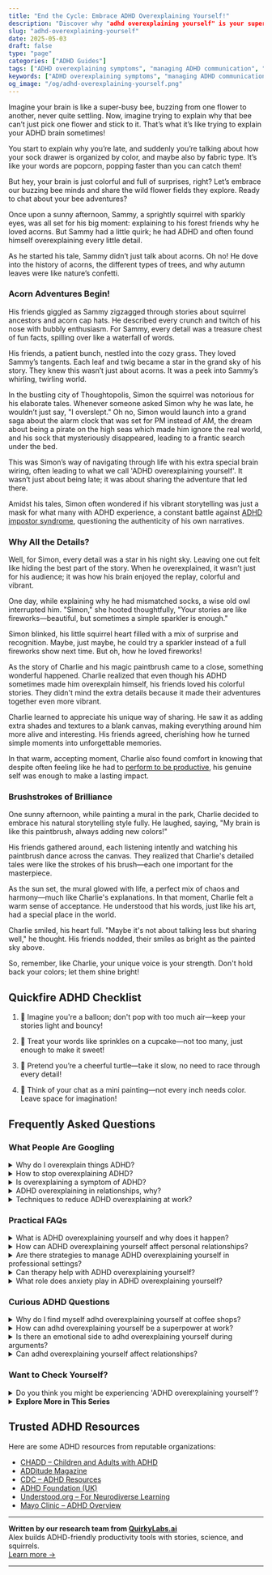 ```yaml
---
title: "End the Cycle: Embrace ADHD Overexplaining Yourself!"
description: "Discover why "adhd overexplaining yourself" is your superpower! Dive into our blog for a cozy chat that makes you feel seen and celebrated. Join us!"
slug: "adhd-overexplaining-yourself"
date: 2025-05-03
draft: false
type: "page"
categories: ["ADHD Guides"]
tags: ["ADHD overexplaining symptoms", "managing ADHD communication", "ADHD storytelling challenges", "embracing ADHD quirks", "ADHD social interactions", "ADHD and detailed conversations", "understanding ADHD behavior"]
keywords: ["ADHD overexplaining symptoms", "managing ADHD communication", "ADHD storytelling challenges", "embracing ADHD quirks", "ADHD social interactions", "ADHD and detailed conversations", "understanding ADHD behavior"]
og_image: "/og/adhd-overexplaining-yourself.png"
---
```


Imagine your brain is like a super-busy bee, buzzing from one flower to another, never quite settling. Now, imagine trying to explain why that bee can’t just pick one flower and stick to it. That’s what it’s like trying to explain your ADHD brain sometimes!

You start to explain why you’re late, and suddenly you’re talking about how your sock drawer is organized by color, and maybe also by fabric type. It’s like your words are popcorn, popping faster than you can catch them!

But hey, your brain is just colorful and full of surprises, right? Let’s embrace our buzzing bee minds and share the wild flower fields they explore. Ready to chat about your bee adventures?

Once upon a sunny afternoon, Sammy, a sprightly squirrel with sparkly eyes, was all set for his big moment: explaining to his forest friends why he loved acorns. But Sammy had a little quirk; he had ADHD and often found himself overexplaining every little detail.

As he started his tale, Sammy didn’t just talk about acorns. Oh no! He dove into the history of acorns, the different types of trees, and why autumn leaves were like nature’s confetti.

### Acorn Adventures Begin!

His friends giggled as Sammy zigzagged through stories about squirrel ancestors and acorn cap hats. He described every crunch and twitch of his nose with bubbly enthusiasm. For Sammy, every detail was a treasure chest of fun facts, spilling over like a waterfall of words.

His friends, a patient bunch, nestled into the cozy grass. They loved Sammy’s tangents. Each leaf and twig became a star in the grand sky of his story. They knew this wasn’t just about acorns. It was a peek into Sammy’s whirling, twirling world.

In the bustling city of Thoughtopolis, Simon the squirrel was notorious for his elaborate tales. Whenever someone asked Simon why he was late, he wouldn’t just say, "I overslept." Oh no, Simon would launch into a grand saga about the alarm clock that was set for PM instead of AM, the dream about being a pirate on the high seas which made him ignore the real world, and his sock that mysteriously disappeared, leading to a frantic search under the bed.

This was Simon’s way of navigating through life with his extra special brain wiring, often leading to what we call 'ADHD overexplaining yourself'. It wasn’t just about being late; it was about sharing the adventure that led there.

Amidst his tales, Simon often wondered if his vibrant storytelling was just a mask for what many with ADHD experience, a constant battle against [ADHD impostor syndrome](/pages/adhd-impostor-syndrome/), questioning the authenticity of his own narratives.

### Why All the Details?

Well, for Simon, every detail was a star in his night sky. Leaving one out felt like hiding the best part of the story. When he overexplained, it wasn’t just for his audience; it was how his brain enjoyed the replay, colorful and vibrant.

One day, while explaining why he had mismatched socks, a wise old owl interrupted him. "Simon," she hooted thoughtfully, "Your stories are like fireworks—beautiful, but sometimes a simple sparkler is enough."

Simon blinked, his little squirrel heart filled with a mix of surprise and recognition. Maybe, just maybe, he could try a sparkler instead of a full fireworks show next time. But oh, how he loved fireworks!

As the story of Charlie and his magic paintbrush came to a close, something wonderful happened. Charlie realized that even though his ADHD sometimes made him overexplain himself, his friends loved his colorful stories. They didn't mind the extra details because it made their adventures together even more vibrant.

Charlie learned to appreciate his unique way of sharing. He saw it as adding extra shades and textures to a blank canvas, making everything around him more alive and interesting. His friends agreed, cherishing how he turned simple moments into unforgettable memories.

In that warm, accepting moment, Charlie also found comfort in knowing that despite often feeling like he had to [perform to be productive](/pages/adhd-performative-productivity/), his genuine self was enough to make a lasting impact.

### Brushstrokes of Brilliance

One sunny afternoon, while painting a mural in the park, Charlie decided to embrace his natural storytelling style fully. He laughed, saying, "My brain is like this paintbrush, always adding new colors!"

His friends gathered around, each listening intently and watching his paintbrush dance across the canvas. They realized that Charlie's detailed tales were like the strokes of his brush—each one important for the masterpiece.

As the sun set, the mural glowed with life, a perfect mix of chaos and harmony—much like Charlie's explanations. In that moment, Charlie felt a warm sense of acceptance. He understood that his words, just like his art, had a special place in the world.

Charlie smiled, his heart full. "Maybe it's not about talking less but sharing well," he thought. His friends nodded, their smiles as bright as the painted sky above.

So, remember, like Charlie, your unique voice is your strength. Don't hold back your colors; let them shine bright!

## Quickfire ADHD Checklist

1. 🎈 Imagine you're a balloon; don't pop with too much air—keep your stories light and bouncy!

2. 🧁 Treat your words like sprinkles on a cupcake—not too many, just enough to make it sweet!

3. 🐢 Pretend you’re a cheerful turtle—take it slow, no need to race through every detail!

4. 🎨 Think of your chat as a mini painting—not every inch needs color. Leave space for imagination!

## Frequently Asked Questions



### What People Are Googling

<details><summary>Why do I overexplain things ADHD?</summary><p>Absolutely, this is a common trait for many with ADHD! When you're sharing thoughts or explaining something, it may feel essential to include every detail to fully convey your message or to ensure you're thoroughly understood. This can also stem from past experiences of being misunderstood or not heard, prompting you to give as much context as possible. Remember, your thoroughness shows how deeply you care about clarity and communication, which is truly a strength, even if it feels a bit overwhelming at times.</p></details>
<details><summary>How to stop overexplaining ADHD?</summary><p>It's really common to feel like you need to overexplain your ADHD, especially when you're worried about being understood or not judged. A cozy tip is to remind yourself that it's okay to share just enough information to be clear and comfortable—no more, no less. You might find it helpful to practice some key phrases that feel true to you, like "I'm working through my ADHD traits in this situation," or "I might need a bit more time for tasks, thanks for your patience." Remember, your ADHD is just one part of your wonderfully unique self, and you get to choose how much you share about it.</p></details>
<details><summary>Is overexplaining a symptom of ADHD?</summary><p>Absolutely, overexplaining can indeed be a symptom of ADHD, and you're not alone if you find yourself doing it! Many folks with ADHD tend to dive into more details than might be deemed necessary, often because they want to ensure they are thoroughly understood, or because all the details feel equally important. It’s also a way to counteract past experiences where they might have been misunderstood. So, if you find yourself in the midst of a detailed explanation, remember it’s just a part of how your unique brain shares information with the world!</p></details>
<details><summary>ADHD overexplaining in relationships, why?</summary><p>Ah, the tendency to overexplain in relationships when you have ADHD is actually pretty common! It often stems from a desire to make sure you're thoroughly understood, especially when past experiences might have left you feeling misinterpreted or dismissed. This overcommunication can be your way of trying to connect deeply and ensure clarity. It’s really just about making sure your thoughts and feelings are accurately conveyed, which is totally understandable. Remember, your thoroughness shows how much you care about understanding and being understood by others.</p></details>
<details><summary>Techniques to reduce ADHD overexplaining at work?</summary><p>Ah, overexplaining can indeed be a bit of a hurdle when you've got ADHD, can't it? One helpful technique is to prepare a brief outline or key points before meetings or conversations. This can keep your thoughts organized and your explanations concise. Another useful strategy is to pause regularly, allowing others to ask questions or contribute; this not only makes interactions more collaborative but also gives you a moment to re-center. And remember, practice makes perfect, so don't be too hard on yourself as you refine your skills!</p></details>



### Practical FAQs

<details><summary>What is ADHD overexplaining yourself and why does it happen?</summary><p>ADHD overexplaining is when someone with ADHD feels compelled to provide more details or reasoning than might typically be expected. This often happens because individuals with ADHD might worry about being misunderstood or not taken seriously, so they try to cover all bases to ensure their point is clear. Additionally, the ADHD brain tends to make lots of connections and thinks about things deeply and extensively, which can lead to the sharing of all those thoughts in conversation. It's really just a way of making sure they're fully expressing themselves and being understood, though it can sometimes feel overwhelming.</p></details>
<details><summary>How can ADHD overexplaining yourself affect personal relationships?</summary><p>When you have ADHD, you might find yourself overexplaining your thoughts or actions to make sure you're completely understood, which stems from worries about being misinterpreted. This can sometimes make conversations feel a bit overwhelming or exhausting for others, as they might receive more information than they feel they need. It's important to recognize and appreciate your desire for clarity and thoroughness—it shows your care for the relationship! Practicing mindfulness about when and how much to explain can help maintain a comfortable balance in conversations, keeping connections strong and enjoyable.</p></details>
<details><summary>Are there strategies to manage ADHD overexplaining yourself in professional settings?</summary><p>Absolutely, managing the tendency to overexplain in professional settings is a common goal for many with ADHD, and there are some practical strategies you can try. One effective method is to prepare and practice key points you want to convey ahead of time, which can help keep your explanations concise and focused. Another helpful tip is to pause after making a main point, allowing others the opportunity to ask questions or contribute, which naturally limits the length of your response. Lastly, seeking feedback from trusted colleagues can also provide insights into your communication style and help you refine it over time. With practice and patience, you'll likely find it gets easier to keep your explanations just right!</p></details>
<details><summary>Can therapy help with ADHD overexplaining yourself?</summary><p>Absolutely, therapy can be a wonderful resource in managing ADHD-related behaviors like overexplaining! Working with a therapist, particularly one who understands ADHD, can help you explore the roots of why you might feel the need to overexplain. They can offer strategies to help you communicate more effectively and confidently. Plus, therapy provides a supportive space to practice new skills and gain feedback in a comfortable, non-judgmental setting.</p></details>
<details><summary>What role does anxiety play in ADHD overexplaining yourself?</summary><p>Anxiety often plays a significant role when it comes to overexplaining in ADHD. This might happen because you're worried about being misunderstood or not being believed, so you feel compelled to provide more details than necessary. Think of it like your mind trying to cover all bases to avoid any confusion or conflict. Remember, it's perfectly okay to give yourself permission to share just enough information without overloading your listener or yourself.</p></details>



### Curious ADHD Questions

<details><summary>Why do I find myself adhd overexplaining yourself at coffee shops?</summary><p>It's completely natural to find yourself over-explaining things sometimes, especially in social settings like coffee shops. When you have ADHD, your brain often tries to communicate many thoughts all at once, and this can lead to giving more details than necessary to make sure you are understood. Remember, this is just part of your unique way of processing and sharing information. Next time you catch yourself doing it, gently remind yourself to pause, breathe, and perhaps enjoy a sip of your coffee—it's all okay!</p></details>
<details><summary>How can adhd overexplaining yourself be a superpower at work?</summary><p>Absolutely, overexplaining, which is often seen in those of us with ADHD, can definitely be a superpower in the workplace! This trait allows us to provide thorough explanations and details that others might overlook, ensuring clarity and comprehensive understanding. It's like we’re naturally equipped to anticipate questions and fill in the gaps before they even arise, which can be incredibly valuable in tasks that require detailed documentation, training new team members, or managing complex projects. So, while it might feel a bit much at times, your knack for giving detailed explanations can truly be an asset, helping to enhance communication and reduce misunderstandings in your team!</p></details>
<details><summary>Is there an emotional side to adhd overexplaining yourself during arguments?</summary><p>Absolutely, there's a significant emotional dimension to why someone with ADHD might overexplain themselves during arguments. This often stems from a deep need to be understood and a fear of being misinterpreted, which is common among individuals with ADHD. Overexplaining can also be a way to ensure that every aspect of your thoughts and feelings is communicated, trying to cover all bases to prevent conflict or miscommunication. Remember, it’s perfectly okay to be thorough in expressing yourself; it's part of making sure your voice is heard and understood.</p></details>
<details><summary>Can adhd overexplaining yourself affect relationships?</summary><p>Absolutely, it's quite common for individuals with ADHD to find themselves overexplaining in conversations. This can sometimes affect relationships, as friends or partners might feel overwhelmed or find it hard to keep up with the flood of details. It’s really important to remember that this is just a part of how your brain uniquely functions, and it’s okay. Open communication about your needs and how you express yourself can help build understanding and patience between you and your loved ones.</p></details>



### Want to Check Yourself?

<details><summary>Do you think you might be experiencing 'ADHD overexplaining yourself'?</summary><p>Absolutely, overexplaining is a common experience for many people with ADHD! It often stems from a desire to make sure we're completely understood, due to past experiences of being misunderstood or dismissed. If you find yourself giving more details than might be necessary, try not to be too hard on yourself. Remember, this is just another facet of your unique way of processing and sharing information, and it's okay to gently work on more concise communication if you feel it's important to you.</p></details>

<script type="application/ld+json">
{
  "@context": "https://schema.org",
  "@type": "FAQPage",
  "mainEntity": [
    {
      "@type": "Question",
      "name": "Why do I overexplain things ADHD?",
      "acceptedAnswer": {
        "@type": "Answer",
        "text": "Absolutely, this is a common trait for many with ADHD! When you're sharing thoughts or explaining something, it may feel essential to include every detail to fully convey your message or to ensure you're thoroughly understood. This can also stem from past experiences of being misunderstood or not heard, prompting you to give as much context as possible. Remember, your thoroughness shows how deeply you care about clarity and communication, which is truly a strength, even if it feels a bit overwhelming at times."
      }
    },
    {
      "@type": "Question",
      "name": "How to stop overexplaining ADHD?",
      "acceptedAnswer": {
        "@type": "Answer",
        "text": "It's really common to feel like you need to overexplain your ADHD, especially when you're worried about being understood or not judged. A cozy tip is to remind yourself that it's okay to share just enough information to be clear and comfortable\u2014no more, no less. You might find it helpful to practice some key phrases that feel true to you, like \"I'm working through my ADHD traits in this situation,\" or \"I might need a bit more time for tasks, thanks for your patience.\" Remember, your ADHD is just one part of your wonderfully unique self, and you get to choose how much you share about it."
      }
    },
    {
      "@type": "Question",
      "name": "Is overexplaining a symptom of ADHD?",
      "acceptedAnswer": {
        "@type": "Answer",
        "text": "Absolutely, overexplaining can indeed be a symptom of ADHD, and you're not alone if you find yourself doing it! Many folks with ADHD tend to dive into more details than might be deemed necessary, often because they want to ensure they are thoroughly understood, or because all the details feel equally important. It\u2019s also a way to counteract past experiences where they might have been misunderstood. So, if you find yourself in the midst of a detailed explanation, remember it\u2019s just a part of how your unique brain shares information with the world!"
      }
    },
    {
      "@type": "Question",
      "name": "ADHD overexplaining in relationships, why?",
      "acceptedAnswer": {
        "@type": "Answer",
        "text": "Ah, the tendency to overexplain in relationships when you have ADHD is actually pretty common! It often stems from a desire to make sure you're thoroughly understood, especially when past experiences might have left you feeling misinterpreted or dismissed. This overcommunication can be your way of trying to connect deeply and ensure clarity. It\u2019s really just about making sure your thoughts and feelings are accurately conveyed, which is totally understandable. Remember, your thoroughness shows how much you care about understanding and being understood by others."
      }
    },
    {
      "@type": "Question",
      "name": "Techniques to reduce ADHD overexplaining at work?",
      "acceptedAnswer": {
        "@type": "Answer",
        "text": "Ah, overexplaining can indeed be a bit of a hurdle when you've got ADHD, can't it? One helpful technique is to prepare a brief outline or key points before meetings or conversations. This can keep your thoughts organized and your explanations concise. Another useful strategy is to pause regularly, allowing others to ask questions or contribute; this not only makes interactions more collaborative but also gives you a moment to re-center. And remember, practice makes perfect, so don't be too hard on yourself as you refine your skills!"
      }
    }
  ]
}
</script>
<script type="application/ld+json">
{
  "@context": "https://schema.org",
  "@type": "Article",
  "author": {
    "@type": "Person",
    "name": "QuirkyLabs",
    "url": "https://quirkylabs.ai/about"
  },
  "headline": "\"End the Cycle: Embrace ADHD Overexplaining Yourself!\"",
  "mainEntityOfPage": "https://blog.quirkylabs.ai/pages/adhd-overexplaining-yourself/",
  "datePublished": "2025-05-03"
}
</script>
<script type="application/ld+json">
{
  "@context": "https://schema.org",
  "@type": "BreadcrumbList",
  "itemListElement": [
    {
      "@type": "ListItem",
      "position": 1,
      "name": "Home",
      "item": "https://quirkylabs.ai/"
    },
    {
      "@type": "ListItem",
      "position": 2,
      "name": "Blog",
      "item": "https://blog.quirkylabs.ai/"
    },
    {
      "@type": "ListItem",
      "position": 3,
      "name": "\"End the Cycle: Embrace ADHD Overexplaining Yourself!\"",
      "item": "https://blog.quirkylabs.ai/pages/adhd-overexplaining-yourself/"
    }
  ]
}
</script>

<details>
<summary><strong>Explore More in This Series</strong></summary>

- [Adhd Fake Success](/pages/adhd-fake-success/)
- [Adhd People Pleasing](/pages/adhd-people-pleasing/)
- [Adhd Working Hard To Fit In](/pages/adhd-working-hard-to-fit-in/)
- [Adhd Compliment Doubt](/pages/adhd-compliment-doubt/)
- [Adhd Masking At Work](/pages/adhd-masking-at-work/)
- [Adhd Impostor Syndrome](/pages/adhd-impostor-syndrome/)
- [Adhd Hide Your Struggles](/pages/adhd-hide-your-struggles/)
- [Adhd High Functioning Struggles](/pages/adhd-high-functioning-struggles/)
</details>



## Trusted ADHD Resources

Here are some ADHD resources from reputable organizations:

- [CHADD – Children and Adults with ADHD](https://chadd.org)
- [ADDitude Magazine](https://www.additudemag.com)
- [CDC – ADHD Resources](https://www.cdc.gov/ncbddd/adhd)
- [ADHD Foundation (UK)](https://www.adhdfoundation.org.uk)
- [Understood.org – For Neurodiverse Learning](https://www.understood.org)
- [Mayo Clinic – ADHD Overview](https://www.mayoclinic.org/diseases-conditions/adhd)


---

**Written by our research team from [QuirkyLabs.ai](https://quirkylabs.ai)**  
Alex builds ADHD-friendly productivity tools with stories, science, and squirrels.  
[Learn more →](https://quirkylabs.ai)

---